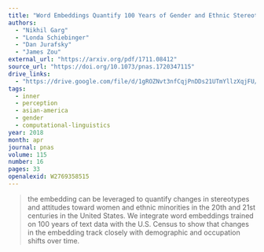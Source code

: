 ```yaml
---
title: "Word Embeddings Quantify 100 Years of Gender and Ethnic Stereotypes"
authors:
  - "Nikhil Garg"
  - "Londa Schiebinger"
  - "Dan Jurafsky"
  - "James Zou"
external_url: "https://arxiv.org/pdf/1711.08412"
source_url: "https://doi.org/10.1073/pnas.1720347115"
drive_links:
  - "https://drive.google.com/file/d/1gROZNvt3nfCqjPnDDs21UTmYllzXqjFU/view?usp=drivesdk"
tags:
  - inner
  - perception
  - asian-america
  - gender
  - computational-linguistics
year: 2018
month: apr
journal: pnas
volume: 115
number: 16
pages: 33
openalexid: W2769358515
---
```


> the embedding can be leveraged to quantify changes in stereotypes and attitudes toward women and ethnic minorities in the 20th and 21st centuries in the United States.
> We integrate word embeddings trained on 100 years of text data with the U.S.
> Census to show that changes in the embedding track closely with demographic and occupation shifts over time.
